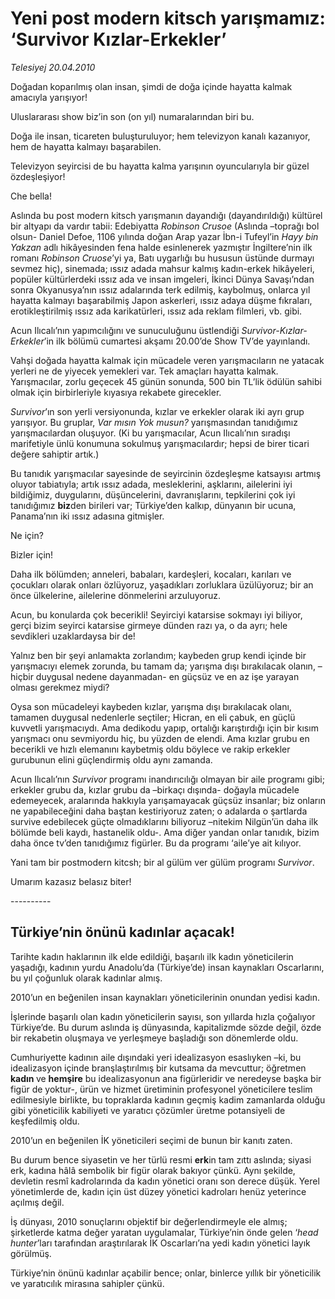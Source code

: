 # Yeni post modern kitsch yarışmamız: ‘Survivor Kızlar-Erkekler’

*Telesiyej 20.04.2010*

<div class="yazi"><p>Doğadan koparılmış olan insan, şimdi de doğa içinde hayatta kalmak amacıyla yarışıyor!</p>
<p>Uluslararası show biz’in son (on yıl) numaralarından biri bu.</p>
<p>Doğa ile insan, ticareten buluşturuluyor; hem televizyon kanalı kazanıyor, hem de hayatta kalmayı başarabilen.</p>
<p>Televizyon seyircisi de bu hayatta kalma yarışının oyuncularıyla bir güzel özdeşleşiyor!</p>
<p>Che bella!</p>
<p>Aslında bu post modern kitsch yarışmanın dayandığı (dayandırıldığı) kültürel bir altyapı da vardır tabii: Edebiyatta <i>Robinson Crusoe</i> (Aslında –toprağı bol olsun- Daniel Defoe, 1106 yılında doğan Arap yazar İbn-i Tufeyl’in <i>Hayy bin Yakzan</i> adlı hikâyesinden fena halde esinlenerek yazmıştır İngiltere’nin ilk romanı <i>Robinson Cruose</i>’yi ya, Batı uygarlığı bu hususun üstünde durmayı sevmez hiç), sinemada; ıssız adada mahsur kalmış kadın-erkek hikâyeleri, popüler kültürlerdeki ıssız ada ve insan imgeleri, İkinci Dünya Savaşı’ndan sonra Okyanusya’nın ıssız adalarında terk edilmiş, kaybolmuş, onlarca yıl hayatta kalmayı başarabilmiş Japon askerleri, ıssız adaya düşme fıkraları, erotikleştirilmiş ıssız ada karikatürleri, ıssız ada reklam filmleri, vb. gibi.</p>
<p>Acun Ilıcalı’nın yapımcılığını ve sunuculuğunu üstlendiği<i> Survivo</i><i>r-Kızlar-Erkekler</i>’in ilk bölümü cumartesi akşamı 20.00’de Show TV’de yayınlandı.</p>
<p>Vahşi doğada hayatta kalmak için mücadele veren yarışmacıların ne yatacak yerleri ne de yiyecek yemekleri var. Tek amaçları hayatta kalmak. Yarışmacılar, zorlu geçecek 45 günün sonunda, 500 bin TL’lik ödülün sahibi olmak için birbirleriyle kıyasıya rekabete girecekler.</p>
<p><i>Survivor</i>’ın son yerli versiyonunda, kızlar ve erkekler olarak iki ayrı grup yarışıyor. Bu gruplar, <i>Var mısın Yok musun?</i> yarışmasından tanıdığımız yarışmacılardan oluşuyor. (Ki bu yarışmacılar, Acun Ilıcalı’nın sıradışı marifetiyle ünlü konumuna sokulmuş yarışmacılardır; hepsi de birer ticari değere sahiptir artık.) </p>
<p>Bu tanıdık yarışmacılar sayesinde de seyircinin özdeşleşme katsayısı artmış oluyor tabiatıyla; artık ıssız adada, mesleklerini, aşklarını, ailelerini iyi bildiğimiz, duygularını, düşüncelerini, davranışlarını, tepkilerini çok iyi tanıdığımız <b>biz</b>den birileri var; Türkiye’den kalkıp, dünyanın bir ucuna, Panama’nın iki ıssız adasına gitmişler.</p>
<p>Ne için?</p>
<p>Bizler için!</p>
<p>Daha ilk bölümden; anneleri, babaları, kardeşleri, kocaları, karıları ve çocukları olarak onları özlüyoruz, yaşadıkları zorluklara üzülüyoruz; bir an önce ülkelerine, ailelerine dönmelerini arzuluyoruz. </p>
<p>Acun, bu konularda çok becerikli! Seyirciyi katarsise sokmayı iyi biliyor, gerçi bizim seyirci katarsise girmeye dünden razı ya, o da ayrı; hele sevdikleri uzaklardaysa bir de!</p>
<p>Yalnız ben bir şeyi anlamakta zorlandım; kaybeden grup kendi içinde bir yarışmacıyı elemek zorunda, bu tamam da; yarışma dışı bırakılacak olanın, –hiçbir duygusal nedene dayanmadan- en güçsüz ve en az işe yarayan olması gerekmez miydi? </p>
<p>Oysa son mücadeleyi kaybeden kızlar, yarışma dışı bırakılacak olanı, tamamen duygusal nedenlerle seçtiler; Hicran, en eli çabuk, en güçlü kuvvetli yarışmacıydı. Ama dedikodu yapıp, ortalığı karıştırdığı için bir kısım yarışmacı onu sevmiyordu hiç, bu yüzden de elendi. Ama kızlar grubu en becerikli ve hızlı elemanını kaybetmiş oldu böylece ve rakip erkekler gurubunun elini güçlendirmiş oldu aynı zamanda. </p>
<p>Acun Ilıcalı’nın <i>Survivor </i>programı inandırıcılığı olmayan bir aile programı gibi; erkekler grubu da, kızlar grubu da –birkaçı dışında- doğayla mücadele edemeyecek, aralarında hakkıyla yarışamayacak güçsüz insanlar; biz onların ne yapabileceğini daha baştan kestiriyoruz zaten; o adalarda o şartlarda survive edebilecek güçte olmadıklarını biliyoruz –nitekim Nilgün’ün daha ilk bölümde beli kaydı, hastanelik oldu-. Ama diğer yandan onlar tanıdık, bizim daha önce tv’den tanıdığımız figürler. Bu da programı ‘aile’ye ait kılıyor.</p>
<p>Yani tam bir postmodern kitcsh; bir al gülüm ver gülüm programı<i> Survivor</i>.</p>
<p>Umarım kazasız belasız biter!</p>
<p>----------</p>
<h2>Türkiye’nin önünü kadınlar açacak!</h2>
<p>Tarihte kadın haklarının ilk elde edildiği, başarılı ilk kadın yöneticilerin yaşadığı, kadının yurdu Anadolu’da (Türkiye’de) insan kaynakları Oscarlarını, bu yıl çoğunluk olarak kadınlar almış.</p>
<p>2010’un en beğenilen insan kaynakları yöneticilerinin onundan yedisi kadın.</p>
<p>İşlerinde başarılı olan kadın yöneticilerin sayısı, son yıllarda hızla çoğalıyor Türkiye’de. Bu durum aslında iş dünyasında, kapitalizmde sözde değil, özde bir rekabetin oluşmaya ve yerleşmeye başladığı son dönemlerde oldu.</p>
<p>Cumhuriyette kadının aile dışındaki yeri idealizasyon esaslıyken –ki, bu idealizasyon içinde branşlaştırılmış bir kutsama da mevcuttur; öğretmen <b>kadın </b>ve <b>hemşire</b> bu idealizasyonun ana figürleridir ve neredeyse başka bir figür de yoktur-, ürün ve hizmet üretiminin profesyonel yöneticilere teslim edilmesiyle birlikte, bu topraklarda kadının geçmiş kadim zamanlarda olduğu gibi yöneticilik kabiliyeti ve yaratıcı çözümler üretme potansiyeli de keşfedilmiş oldu. </p>
<p>2010’un en beğenilen İK yöneticileri seçimi de bunun bir kanıtı zaten.</p>
<p>Bu durum bence siyasetin ve her türlü resmi <b>erk</b>in tam zıttı aslında; siyasi erk, kadına hâlâ sembolik bir figür olarak bakıyor çünkü. Aynı şekilde, devletin resmî kadrolarında da kadın yönetici oranı son derece düşük. Yerel yönetimlerde de, kadın için üst düzey yönetici kadroları henüz yeterince açılmış değil.</p>
<p>İş dünyası, 2010 sonuçlarını objektif bir değerlendirmeyle ele almış; şirketlerde katma değer yaratan uygulamalar, Türkiye’nin önde gelen ‘<i>head hunter</i>’ları tarafından araştırılarak İK Oscarları’na yedi kadın yönetici layık görülmüş. </p>
<p>Türkiye’nin önünü kadınlar açabilir bence; onlar, binlerce yıllık bir yöneticilik ve yaratıcılık mirasına sahipler çünkü.</p></div>
